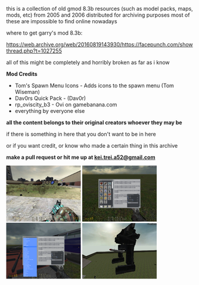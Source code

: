 this is a collection of old gmod 8.3b resources (such as model packs, maps, mods, etc) from 2005 and 2006 distributed for archiving purposes
most of these are impossible to find online nowadays

where to get garry's mod 8.3b:

https://web.archive.org/web/20160819143930/https://facepunch.com/showthread.php?t=1027255

all of this might be completely and horribly broken as far as i know


**Mod Credits**

* Tom's Spawn Menu Icons - Adds icons to the spawn menu (Tom Wiseman)
* Dav0rs Quick Pack - (Dav0r)
* rp_oviscity_b3 - Ovi on gamebanana.com
* everything by everyone else


**all the content belongs to their original creators whoever they may be**


if there is something in here that you don't want to be in here

or if you want credit, or know who made a certain thing in this archive

**make a pull request or hit me up at kei.trei.a52@gmail.com**


<a href="screenshots/1.jpg" target="_blank"><img src="screenshots/1.jpg" alt="[IMG]" width="200"/></a>  <a href="screenshots/2.jpg" target="_blank"><img src="screenshots/2.jpg" alt="[IMG]" width="200"/></a>  <a href="screenshots/3.png" target="_blank"><img src="screenshots/3.png" alt="[IMG]" width="200"/></a>  <a href="screenshots/4.png" target="_blank"><img src="screenshots/4.png" alt="[IMG]" width="200"/></a>